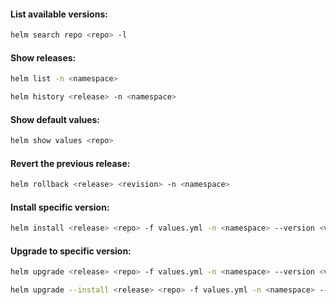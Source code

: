#### List available versions:
```bash
helm search repo <repo> -l
```

#### Show releases:
```bash
helm list -n <namespace>
```
```bash
helm history <release> -n <namespace>
```

#### Show default values:
```bash
helm show values <repo>
```

#### Revert the previous release:
```bash
helm rollback <release> <revision> -n <namespace>
```

#### Install specific version:
```bash
helm install <release> <repo> -f values.yml -n <namespace> --version <version>
```

#### Upgrade to specific version:
```bash
helm upgrade <release> <repo> -f values.yml -n <namespace> --version <version>
```
```bash
helm upgrade --install <release> <repo> -f values.yml -n <namespace> --version <version>
```
